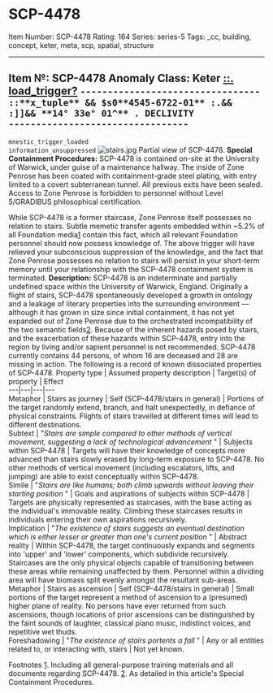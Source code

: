 # SCP-4478
Item Number: SCP-4478
Rating: 164
Series: series-5
Tags: _cc, building, concept, keter, meta, scp, spatial, structure

---

**Item №:** SCP-4478
**Anomaly Class:** Keter
[::. load_trigger?](javascript:;)
`---------------------------------`  
`::**x_tuple** && $s0**4545-6722-01** :.&&`  
`:]]&& **14° 33e° 01^** . DECLIVITY`  
`---------------------------------`  
---  
`mnestic_trigger_loaded`  
`information_unsuppressed`
![stairs.jpg](https://topia.wdfiles.com/local--files/malice-stairs/stairs.jpg)
Partial view of SCP-4478.
**Special Containment Procedures:** SCP-4478 is contained on-site at the University of Warwick, under guise of a maintenance hallway. The inside of Zone Penrose has been coated with containment-grade steel plating, with entry limited to a covert subterranean tunnel. All previous exits have been sealed. Access to Zone Penrose is forbidden to personnel without Level 5/GRADIBUS philosophical certification.  
  
While SCP-4478 is a former staircase, Zone Penrose itself possesses no relation to stairs. Subtle memetic transfer agents embedded within ~5.2% of all Foundation media[1](javascript:;) contain this fact, which all relevant Foundation personnel should now possess knowledge of. The above trigger will have relieved your subconscious suppression of the knowledge, and the fact that Zone Penrose possesses no relation to stairs will persist in your short-term memory until your relationship with the SCP-4478 containment system is terminated.
**Description:** SCP-4478 is an indeterminate and partially undefined space within the University of Warwick, England. Originally a flight of stairs, SCP-4478 spontaneously developed a growth in ontology and a leakage of literary properties into the surrounding environment — although it has grown in size since initial containment, it has not yet expanded out of Zone Penrose due to the orchestrated incompatibility of the two semantic fields[2](javascript:;). Because of the inherent hazards posed by stairs, and the exacerbation of these hazards within SCP-4478, entry into the region by living and/or sapient personnel is not recommended. SCP-4478 currently contains 44 persons, of whom 16 are deceased and 28 are missing in action.
The following is a record of known dissociated properties of SCP-4478.
Property type | Assumed property description | Target(s) of property | Effect  
---|---|---|---  
Metaphor | Stairs as journey | Self (SCP-4478/stairs in general) | Portions of the target randomly extend, branch, and halt unexpectedly, in defiance of physical constraints. Flights of stairs travelled at different times will lead to different destinations.  
Subtext | "_Stairs are simple compared to other methods of vertical movement, suggesting a lack of technological advancement_ " | Subjects within SCP-4478 | Targets will have their knowledge of concepts more advanced than stairs slowly erased by long-term exposure to SCP-4478. No other methods of vertical movement (including escalators, lifts, and jumping) are able to exist conceptually within SCP-4478.  
Simile | "_Stairs are like humans; both climb upwards without leaving their starting position_ " | Goals and aspirations of subjects within SCP-4478 | Targets are physically represented as staircases, with the base acting as the individual's immovable reality. Climbing these staircases results in individuals entering their own aspirations recursively.  
Implication | "_The existence of stairs suggests an eventual destination which is either lesser or greater than one's current position_ " | Abstract reality | Within SCP-4478, the target continuously expands and segments into 'upper' and 'lower' components, which subdivide recursively. Staircases are the only physical objects capable of transitioning between these areas while remaining unaffected by them. Personnel within a dividing area will have biomass split evenly amongst the resultant sub-areas.  
Metaphor | Stairs as ascension | Self (SCP-4478/stairs in general) | Small portions of the target represent a method of ascension to a (presumed) higher plane of reality. No persons have ever returned from such ascensions, though locations of prior ascensions can be distinguished by the faint sounds of laughter, classical piano music, indistinct voices, and repetitive wet thuds.  
Foreshadowing | "_The existence of stairs portents a fall_ " | Any or all entities related to, or interacting with, stairs | Not yet known.  
  

Footnotes
[1](javascript:;). Including all general-purpose training materials and all documents regarding SCP-4478.
[2](javascript:;). As detailed in this article's Special Containment Procedures.